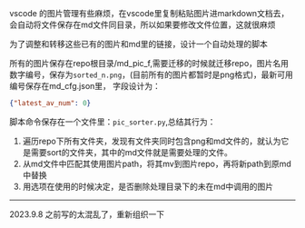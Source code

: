 vscode 的图片管理有些麻烦，在vscode里复制粘贴图片进markdown文档去，会自动将文件保存在md文件同目录，所以如果要修改文件位置，这就很麻烦

为了调整和转移这些已有的图片和md里的链接，设计一个自动处理的脚本

所有的图片保存在repo根目录/md_pic_f,需要迁移的时候就迁移repo，图片名用数字编号，保存为`sorted_n.png`，(目前所有的图片都暂时是png格式)，最新可用编号保存在md_cfg.json里，
字段设计为：
```json
{"latest_av_num": 0}
```

脚本命令保存在一个文件里：`pic_sorter.py`,总结其行为：
1. 遍历repo下所有文件夹，发现有文件夹同时包含png和md文件的，就认为它是需要sort的文件夹，其中的md文件就是需要处理的文件。
2. 从md文件中匹配其使用图片path，将其mv到图片repo，再将新path到原md中替换
3. 用选项在使用的时候决定，是否删除处理目录下的未在md中调用的图片

------------------------

2023.9.8 之前写的太混乱了，重新组织一下